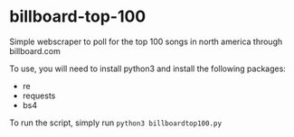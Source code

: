 # billboard-top-100
Simple webscraper to poll for the top 100 songs in north america through billboard.com

To use, you will need to install python3 and install the following packages: 
* re
* requests
* bs4

To run the script, simply run `python3 billboardtop100.py`
